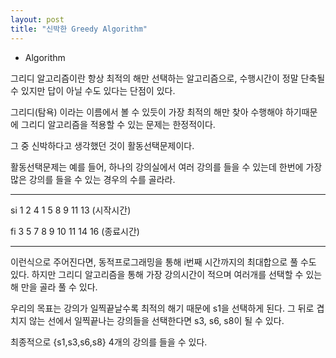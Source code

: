 ```yaml
---
layout: post
title: "신박한 Greedy Algorithm"
---
```


- Algorithm



그리디 알고리즘이란 항상 최적의 해만 선택하는 알고리즘으로, 수행시간이 정말 단축될 수 있지만 답이 아닐 수도 있다는 단점이 있다.

그리디(탐욕) 이라는 이름에서 볼 수 있듯이 가장 최적의 해만 찾아 수행해야 하기때문에 그리디 알고리즘을 적용할 수 있는 문제는 한정적이다.



그 중 신박하다고 생각했던 것이 활동선택문제이다.

활동선택문제는 예를 들어, 하나의 강의실에서 여러 강의를 들을 수 있는데 한번에 가장 많은 강의를 들을 수 있는 경우의 수를 골라라.

---

si	1	2	4	1	5	8	9	11	13			(시작시간)

fi	3	5	7	8	9   10  11	14	16		(종료시간)

---

이런식으로 주어진다면, 동적프로그래밍을 통해 i번째 시간까지의 최대합으로 풀 수도 있다. 하지만 그리디 알고리즘을 통해 가장 강의시간이 적으며 여러개를 선택할 수 있는 해 만을 골라 풀 수 있다.

우리의 목표는 강의가 일찍끝날수록 최적의 해기 때문에 s1을 선택하게 된다. 그 뒤로 겹치지 않는 선에서 일찍끝나는 강의들을 선택한다면 s3, s6, s8이 될 수 있다.

최종적으로 {s1,s3,s6,s8} 4개의 강의를 들을 수 있다.

 

